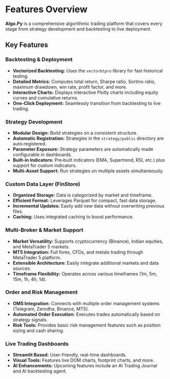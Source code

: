 <!-- File: features.md -->
# Features Overview

**Algo.Py** is a comprehensive algorithmic trading platform that covers every stage from strategy development and backtesting to live deployment.

## Key Features

### Backtesting & Deployment
- **Vectorized Backtesting:** Uses the `vectorbtpro` library for fast historical testing.
- **Detailed Metrics:** Computes total return, Sharpe ratio, Sortino ratio, maximum drawdown, win rate, profit factor, and more.
- **Interactive Charts:** Displays interactive Plotly charts including equity curves and cumulative returns.
- **One‑Click Deployment:** Seamlessly transition from backtesting to live trading.

### Strategy Development
- **Modular Design:** Build strategies on a consistent structure.
- **Automatic Registration:** Strategies in the `strategy/public` directory are auto‑registered.
- **Parameter Exposure:** Strategy parameters are automatically made configurable in dashboards.
- **Built‑in Indicators:** Pre‑built indicators (EMA, Supertrend, RSI, etc.) plus support for custom indicators.
- **Multi‑Asset Support:** Run strategies on multiple assets simultaneously.

### Custom Data Layer (FinStore)
- **Organized Storage:** Data is categorized by market and timeframe.
- **Efficient Format:** Leverages Parquet for compact, fast data storage.
- **Incremental Updates:** Easily add new data without overwriting previous files.
- **Caching:** Uses integrated caching to boost performance.

### Multi‑Broker & Market Support
- **Market Versatility:** Supports cryptocurrency (Binance), Indian equities, and MetaTrader 5 markets.
- **MT5 Integration:** Full forex, CFDs, and metals trading through MetaTrader 5 platform.
- **Extensible Architecture:** Easily integrate additional markets and data sources.
- **Timeframe Flexibility:** Operates across various timeframes (1m, 5m, 15m, 1h, 4h, 1d).

### Order and Risk Management
- **OMS Integration:** Connects with multiple order management systems (Telegram, Zerodha, Binance, MT5).
- **Automated Order Execution:** Executes trades automatically based on strategy signals.
- **Risk Tools:** Provides basic risk management features such as position sizing and cash sharing.

### Live Trading Dashboards
- **Streamlit Based:** User-friendly, real-time dashboards.
- **Visual Tools:** Features live DOM charts, footprint charts, and more.
- **AI Enhancements:** Upcoming features include an AI Trading Journal and AI backtesting agent.
